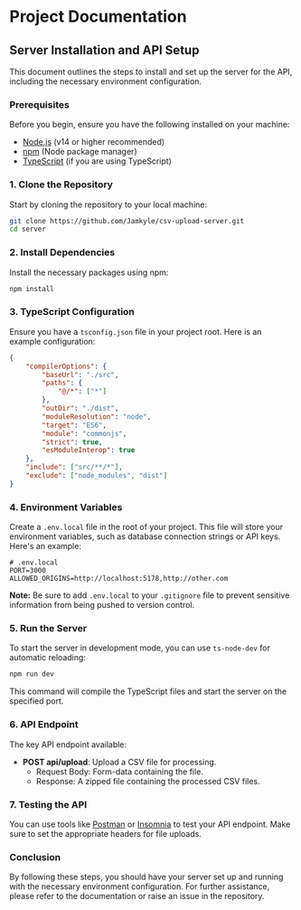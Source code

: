 
# Project Documentation

## Server Installation and API Setup

This document outlines the steps to install and set up the server for the API, including the necessary environment configuration.

### Prerequisites

Before you begin, ensure you have the following installed on your machine:

- [Node.js](https://nodejs.org/) (v14 or higher recommended)
- [npm](https://www.npmjs.com/) (Node package manager)
- [TypeScript](https://www.typescriptlang.org/) (if you are using TypeScript)

### 1. Clone the Repository

Start by cloning the repository to your local machine:

```bash
git clone https://github.com/Jamkyle/csv-upload-server.git
cd server
```

### 2. Install Dependencies

Install the necessary packages using npm:

```bash
npm install
```

### 3. TypeScript Configuration

Ensure you have a `tsconfig.json` file in your project root. Here is an example configuration:

```json
{
    "compilerOptions": {
        "baseUrl": "./src",
        "paths": {
            "@/*": ["*"]
        },
        "outDir": "./dist",
        "moduleResolution": "node",
        "target": "ES6",
        "module": "commonjs",
        "strict": true,
        "esModuleInterop": true
    },
    "include": ["src/**/*"],
    "exclude": ["node_modules", "dist"]
}
```

### 4. Environment Variables

Create a `.env.local` file in the root of your project. This file will store your environment variables, such as database connection strings or API keys. Here's an example:

```env
# .env.local
PORT=3000
ALLOWED_ORIGINS=http://localhost:5178,http://other.com
```

**Note:** Be sure to add `.env.local` to your `.gitignore` file to prevent sensitive information from being pushed to version control.

### 5. Run the Server

To start the server in development mode, you can use `ts-node-dev` for automatic reloading:

```bash
npm run dev
```

This command will compile the TypeScript files and start the server on the specified port.

### 6. API Endpoint

The key API endpoint available:

- **POST api/upload**: Upload a CSV file for processing.
  - Request Body: Form-data containing the file.
  - Response: A zipped file containing the processed CSV files.

### 7. Testing the API

You can use tools like [Postman](https://www.postman.com/) or [Insomnia](https://insomnia.rest/) to test your API endpoint. Make sure to set the appropriate headers for file uploads.

### Conclusion

By following these steps, you should have your server set up and running with the necessary environment configuration. For further assistance, please refer to the documentation or raise an issue in the repository.
